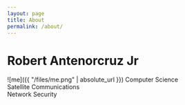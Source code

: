 ```yaml
---
layout: page
title: About
permalink: /about/
---
```



# Robert Antenorcruz Jr


![me]({{ "/files/me.png" | absolute_url }})
Computer Science<br/>
Satellite Communications<br/>
Network Security<br/>